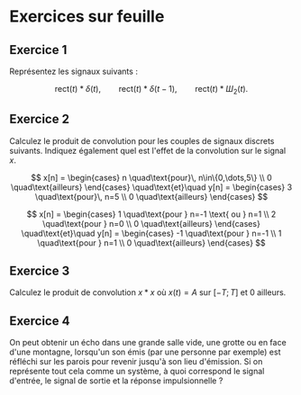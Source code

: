 # Exercices sur feuille


## Exercice 1

Représentez les signaux suivants :

$$
\mathrm{rect}(t) * \delta(t),     \qquad
\mathrm{rect}(t) * \delta(t-1),   \qquad
\mathrm{rect}(t) * Ш_2(t).
$$


## Exercice 2

Calculez le produit de convolution pour les couples de signaux discrets suivants.
Indiquez également quel est l'effet de la convolution sur le signal $x$.

$$
x[n] =
\begin{cases}
  n \quad\text{pour}\, n\in\{0,\dots,5\} \\
  0 \quad\text{ailleurs}
\end{cases}
\quad\text{et}\quad
y[n] =
\begin{cases}
  3 \quad\text{pour}\, n=5 \\
  0 \quad\text{ailleurs}
\end{cases}
$$

$$
x[n] =
\begin{cases}
  1 \quad\text{pour } n=-1 \text{ ou } n=1 \\
  2 \quad\text{pour } n=0 \\
  0 \quad\text{ailleurs}
\end{cases}
\quad\text{et}\quad
y[n] =
\begin{cases}
  -1 \quad\text{pour } n=-1 \\
  1 \quad\text{pour } n=1 \\
  0 \quad\text{ailleurs}
\end{cases}
$$


## Exercice 3

Calculez le produit de convolution $x*x$ où $x(t) = A$ sur $[-T;T]$ et $0$ ailleurs.


## Exercice 4

On peut obtenir un écho dans une grande salle vide, une grotte ou en face d'une montagne,
lorsqu'un son émis (par une personne par exemple) est réfléchi sur les parois pour revenir jusqu'à son lieu d'émission.
Si on représente tout cela comme un système, à quoi correspond le signal d'entrée, le signal de sortie et la réponse impulsionnelle ?